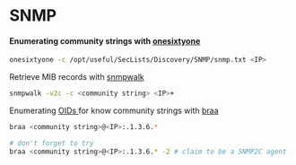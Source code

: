 # SNMP

#### Enumerating community strings with [onesixtyone](https://github.com/trailofbits/onesixtyone)

```bash
onesixtyone -c /opt/useful/SecLists/Discovery/SNMP/snmp.txt <IP>
```

Retrieve MIB records with [snmpwalk](https://manpages.debian.org/bookworm/snmp/snmpwalk.1.en.html)

```bash
snmpwalk -v2c -c <community string> <IP>+
```

Enumerating [OIDs ](https://www.alvestrand.no/objectid/)for know community strings with [braa](https://github.com/mteg/braa)

```bash
braa <community string>@<IP>:.1.3.6.*

# don't forget to try
braa <community string>@<IP>:.1.3.6.* -2 # claim to be a SNMP2C agent
```
